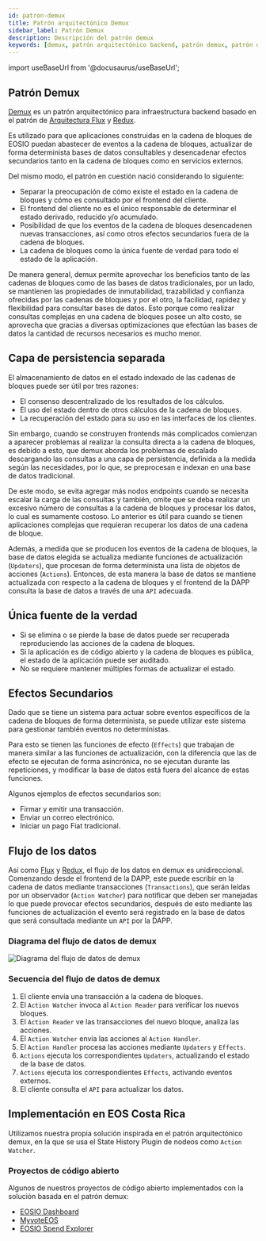 ```yaml
---
id: patron-demux
title: Patrón arquitectónico Demux
sidebar_label: Patrón Demux
description: Descripción del patrón demux
keywords: [demux, patrón arquitectónico backend, patrón demux, patrón de arquitectura demux, EOSIO, EOS Costa Rica]
---
```


import useBaseUrl from '@docusaurus/useBaseUrl';

## Patrón Demux

[Demux](https://medium.com/eosio/introducing-demux-deterministic-databases-off-chain-verified-by-the-eosio-blockchain-bd860c49b017) es un patrón arquitectónico para infraestructura backend basado en el patrón de [Arquitectura Flux](https://facebook.github.io/flux/docs/in-depth-overview.html) y [Redux](https://github.com/reduxjs/redux/). 

Es utilizado para que aplicaciones construidas en la cadena de bloques de EOSIO puedan abastecer de eventos a la cadena de bloques, actualizar de forma determinista bases de datos consultables y desencadenar efectos secundarios tanto en la cadena de bloques como en servicios externos.

Del mismo modo, el patrón en cuestión nació considerando lo siguiente:

- Separar la preocupación de cómo existe el estado en la cadena de bloques y cómo es consultado por el frontend del cliente.
- El frontend del cliente no es el único responsable de determinar el estado derivado, reducido y/o acumulado.
- Posibilidad de que los eventos de la cadena de bloques desencadenen nuevas transacciones, así como otros efectos secundarios fuera de la cadena de bloques.
- La cadena de bloques como la única fuente de verdad para todo el estado de la aplicación.

De manera general, demux permite aprovechar los beneficios tanto de las cadenas de bloques como de las bases de datos tradicionales, por un lado, se mantienen las propiedades de inmutabilidad, trazabilidad y confianza ofrecidas por las cadenas de bloques y por el otro, la facilidad, rapidez y flexibilidad para consultar bases de datos. Esto porque como realizar consultas complejas en una cadena de bloques posee un alto costo, se aprovecha que gracias a diversas optimizaciones que efectúan las bases de datos la cantidad de recursos necesarios es mucho menor.

## Capa de persistencia separada

El almacenamiento de datos en el estado indexado de las cadenas de bloques puede ser útil por tres razones: 

- El consenso descentralizado de los resultados de los cálculos.
- El uso del estado dentro de otros cálculos de la cadena de bloques. 
- La recuperación del estado para su uso en las interfaces de los clientes.

Sin embargo, cuando se construyen frontends más complicados comienzan a aparecer problemas al realizar la consulta directa a la cadena de bloques, es debido a esto, que demux aborda los problemas de escalado descargando las consultas a una capa de persistencia, definida a la medida según las necesidades, por lo que, se preprocesan e indexan en una base de datos tradicional.

De este modo, se evita agregar más nodos endpoints cuando se necesita escalar la carga de las consultas y también, omite que se deba realizar un excesivo número de consultas a la cadena de bloques y procesar los datos, lo cual es sumamente costoso. Lo anterior es útil para cuando se tienen aplicaciones complejas que requieran recuperar los datos de una cadena de bloque. 

Además, a medida que se producen los eventos de la cadena de bloques, la base de datos elegida se actualiza mediante funciones de actualización (`Updaters`), que procesan de forma determinista una lista de objetos de acciones (`Actions`). Entonces, de esta manera la base de datos se mantiene actualizada con respecto a la cadena de bloques y el frontend de la DAPP consulta la base de datos a través de una `API` adecuada.

## Única fuente de la verdad

- Si se elimina o se pierde la base de datos puede ser recuperada reproduciendo las acciones de la cadena de bloques.
- Si la aplicación es de código abierto y la cadena de bloques es pública, el estado de la aplicación puede ser auditado.
- No se requiere mantener múltiples formas de actualizar el estado.

## Efectos Secundarios

Dado que se tiene un sistema para actuar sobre eventos específicos de la cadena de bloques de forma determinista, se puede utilizar este sistema para gestionar también eventos no deterministas.

Para esto se tienen las funciones de efecto (`Effects`) que trabajan de manera similar a las funciones de actualización, con la diferencia que las de efecto se ejecutan de forma asincrónica, no se ejecutan durante las repeticiones, y modificar la base de datos está fuera del alcance de estas funciones. 

Algunos ejemplos de efectos secundarios son: 

- Firmar y emitir una transacción.
- Enviar un correo electrónico.
- Iniciar un pago Fiat tradicional.

## Flujo de los datos

Así como [Flux](https://facebook.github.io/flux/docs/in-depth-overview.html#structure-and-data-flow) y [Redux](https://redux.js.org/tutorials/essentials/part-1-overview-concepts#redux-terms-and-concepts), el flujo de los datos en demux es unidireccional. Comenzando desde el frontend de la DAPP, este puede escribir en la cadena de datos mediante transacciones (`Transactions`), que serán leídas por un observador (`Action Watcher`) para notificar que deben ser manejadas lo que puede provocar efectos secundarios, después de esto mediante las funciones de actualización el evento será registrado en la base de datos que será consultada mediante un `API` por la DAPP. 

### Diagrama del flujo de datos de demux

<div style={{  textAlign: "center" }}>
    <img alt="Diagrama del flujo de datos de demux" title="Diagrama del patrón Demux" 
    src={ useBaseUrl( '/img/diagramas/demux-pattern.webp' )} loading="lazy"/> 
</div>

### Secuencia del flujo de datos de demux

1. El cliente envía una transacción a la cadena de bloques.
1. El `Action Watcher` invoca al `Action Reader` para verificar los nuevos bloques.
1. El `Action Reader` ve las transacciones del nuevo bloque, analiza las acciones.
1. El `Action Watcher` envía las acciones al `Action Handler`.
1. El `Action Handler` procesa las acciones mediante `Updaters` y `Effects`.
1. `Actions` ejecuta los correspondientes `Updaters`, actualizando el estado de la base de datos.
1. `Actions` ejecuta los correspondientes `Effects`, activando eventos externos.
1. El cliente consulta el `API` para actualizar los datos.

## Implementación en EOS Costa Rica

Utilizamos nuestra propia solución inspirada en el patrón arquitectónico demux, en la que se usa el State History Plugin de nodeos como `Action Watcher`.

### Proyectos de código abierto

Algunos de nuestros proyectos de código abierto implementados con la solución basada en el patrón demux:

- [EOSIO Dashboard](https://github.com/eoscostarica/eosio-dashboard)
- [MyvoteEOS](https://github.com/eoscostarica/MyvoteEOS-proxy)
- [EOSIO Spend Explorer](https://github.com/eoscostarica/eosio-spend-explorer)